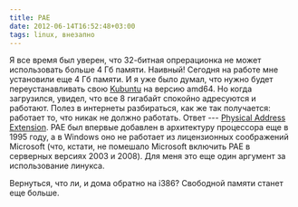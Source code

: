 ```yaml
---
title: PAE
date: 2012-06-14T16:52:48+03:00
tags: linux, внезапно
---
```


Я все время был уверен, что 32-битная опрерационка не может использовать больше 4 Гб памяти. Наивный! Сегодня на работе мне установили еще 4 Гб памяти. И я уже было думал, что нужно будет переустанавливать свою [Kubuntu](http://www.kubuntu.org/) на версию amd64. Но когда загрузился, увидел, что все 8 гигабайт спокойно адресуются и работают. Полез в интернеты разбираться, как же так получается: работает то, что никак не должно работать. Ответ --- [Physical Address Extension](http://en.wikipedia.org/wiki/Physical_Address_Extension). PAE был впервые добавлен в архитектуру процессора еще в 1995 году, а в Windows оно не работает из лицензионных соображений Microsoft (что, кстати, не помешало Microsoft включить PAE в серверных версиях 2003 и 2008). Для меня это еще один аргумент за использование линукса.

Вернуться, что ли, и дома обратно на i386? Свободной памяти станет еще больше.